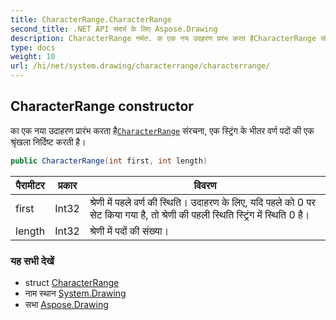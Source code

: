 ```yaml
---
title: CharacterRange.CharacterRange
second_title: .NET API संदर्भ के लिए Aspose.Drawing
description: CharacterRange नर्मत. क एक नय उदहरण प्ररंभ करत हैCharacterRange संरचन एक स्ट्रंग के भतर वर्ण पदं क एक श्रृंखल नर्दष्ट करत है
type: docs
weight: 10
url: /hi/net/system.drawing/characterrange/characterrange/
---
```

## CharacterRange constructor

का एक नया उदाहरण प्रारंभ करता है[`CharacterRange`](../) संरचना, एक स्ट्रिंग के भीतर वर्ण पदों की एक श्रृंखला निर्दिष्ट करती है।

```csharp
public CharacterRange(int first, int length)
```

| पैरामीटर | प्रकार | विवरण |
| --- | --- | --- |
| first | Int32 | श्रेणी में पहले वर्ण की स्थिति। उदाहरण के लिए, यदि पहले को 0 पर सेट किया गया है, तो श्रेणी की पहली स्थिति स्ट्रिंग में स्थिति 0 है। |
| length | Int32 | श्रेणी में पदों की संख्या। |

### यह सभी देखें

* struct [CharacterRange](../)
* नाम स्थान [System.Drawing](../../characterrange/)
* सभा [Aspose.Drawing](../../../)


